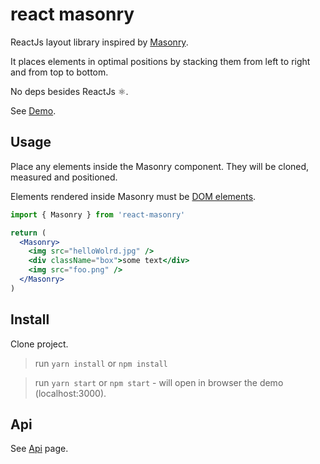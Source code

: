 # react masonry

ReactJs layout library inspired by [Masonry](https://github.com/desandro/masonry).

It places elements in optimal positions by stacking them from left to right and from top to bottom.

No deps besides ReactJs ⚛️.

See [Demo](https://bogdanpetru.github.io/react-masonry/).

## Usage

Place any elements inside the Masonry component. They will be cloned, measured and positioned.

Elements rendered inside Masonry must be [DOM elements](https://facebook.github.io/react/blog/2015/12/18/react-components-elements-and-instances.html#dom-elements).

```jsx
import { Masonry } from 'react-masonry'

return (
  <Masonry>
    <img src="helloWolrd.jpg" />
    <div className="box">some text</div>
    <img src="foo.png" />
  </Masonry>
)
```

## Install

Clone project.

> run `yarn install` or `npm install`

> run `yarn start` or `npm start` - will open in browser the demo (localhost:3000).

## Api

See [Api](https://bogdanpetru.github.io/react-masonry/) page.
